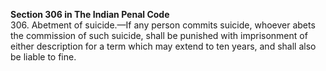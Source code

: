 **Section 306 in The Indian Penal Code**</br>
306. Abetment of suicide.—If any person commits suicide, whoever abets the commission of such suicide, shall be punished with imprisonment of either description for a term which may extend to ten years, and shall also be liable to fine.
